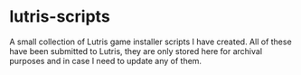 # lutris-scripts
A small collection of Lutris game installer scripts I have created. All of these have been submitted to Lutris, they are only stored here for archival purposes and in case I need to update any of them.
